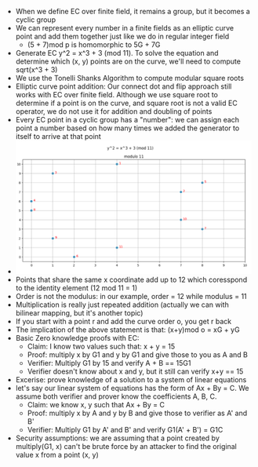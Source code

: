- When we define EC over finite field, it remains a group, but it becomes a cyclic group
- We can represent every number in a finite fields as an elliptic curve point and add them together just like we do in regular integer field
  - (5 + 7)mod p is homomorphic to 5G + 7G
- Generate EC y^2 = x^3 + 3 (mod 11). To solve the equation and determine which (x, y) points are on the curve, we'll need
  to compute sqrt(x^3 + 3)
- We use the Tonelli Shanks Algorithm to compute modular square roots
- Elliptic curve point addition: Our connect dot and flip approach still works with EC over finite field. Although we
  use square root to determine if a point is on the curve, and square root is not a valid EC operator, we do not
  use it for addition and doubling of points
- Every EC point in a cyclic group has a "number": we can assign each point a number based on how many times we added the
  generator to itself to arrive at that point
- ![img_7.png](img_7.png)
- Points that share the same x coordinate add up to 12 which coresspond to the identity element (12 mod 11 = 1)
- Order is not the modulus: in our example, order = 12 while modulus = 11
- Multiplication is really just repeated addition (actually we can with bilinear mapping, but it's another topic)
- If you start with a point r and add the curve order o, you get r back
- The implication of the above statement is that: (x+y)mod o = xG + yG
- Basic Zero knowledge proofs with EC:
  - Claim: I know two values such that: x + y = 15
  - Proof: multiply x by G1 and y by G1 and give those to you as A and B
  - Verifier: Multiply G1 by 15 and verify A + B == 15G1
  - Verifier doesn't know about x and y, but it still can verify x+y == 15
- Excerise: prove knowledge of a solution to a system of linear equations
- let's say our linear system of equations has the form of Ax + By = C. We assume both verifier and prover know
  the coefficients A, B, C.
  - Claim: we know x, y such that Ax + By = C
  - Proof: multiply x by A and y by B and give those to verifier as A' and B'
  - Verifier: Multiply G1 by A' and B' and verify G1(A' + B') = G1C
- Security assumptions: we are assuming that a point created by multiply(G1, x) can't be brute force by an attacker
  to find the original value x from a point (x, y)
